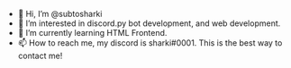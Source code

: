 - 👋 Hi, I’m @subtosharki
- 👀 I’m interested in discord.py bot development, and web development.
- 🌱 I’m currently learning HTML Frontend.
- 📫 How to reach me, my discord is sharki#0001. This is the best way to contact me!
